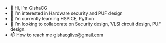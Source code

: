 - 👋 Hi, I’m GishaCG
- 👀 I’m interested in Hardware security and PUF design
- 🌱 I’m currently learning HSPICE, Python
- 💞️ I’m looking to collaborate on Security design, VLSI circuit design, PUF design.
- 📫 How to reach me gishacglive@gmail.com

<!---
GishaCG/GishaCG is a ✨ special ✨ repository because its `README.md` (this file) appears on your GitHub profile.
You can click the Preview link to take a look at your changes.
--->
